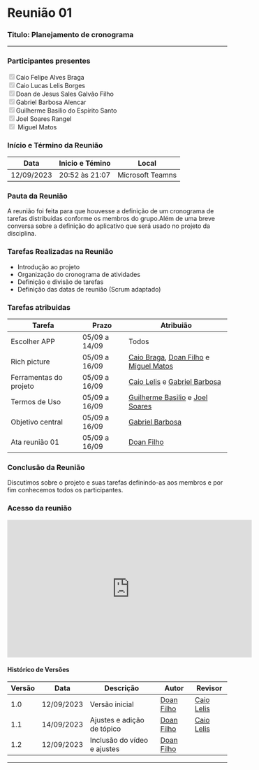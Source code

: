 # **Reunião 01** 
### Titulo: Planejamento de cronograma 
---
### **Participantes presentes**
<label><input type="checkbox" checked disabled>Caio Felipe Alves Braga</label><br>
<label><input type="checkbox" checked disabled>Caio Lucas Lelis Borges</label><br>
<label><input type="checkbox" checked disabled>Doan de Jesus Sales Galvão Filho</label><br>
<label><input type="checkbox" checked disabled>Gabriel Barbosa Alencar</label><br>
<label><input type="checkbox" checked disabled>Guilherme Basilio do Espírito Santo</label><br>
<label><input type="checkbox" checked disabled>Joel Soares Rangel</label><br>
<label><input type="checkbox" checked disabled> Miguel Matos</label><br>

### **Início e Término da Reunião**

| Data       | Inicio e Témino | Local            |
|------------|-----------------|------------------|
| 12/09/2023 | 20:52 às 21:07  | Microsoft Teamns |

### **Pauta da Reunião**

A reunião foi feita para que houvesse a definição de um cronograma de tarefas distribuidas conforme os membros do grupo.Além de uma breve conversa sobre a definição do aplicativo que será usado no projeto da disciplina. 

### **Tarefas Realizadas na Reunião**

- Introdução ao projeto 
- Organização do cronograma de atividades
- Definição e divisão de tarefas
- Definição das datas de reunião (Scrum adaptado)

### **Tarefas atribuidas** 
| Tarefa       | Prazo           | Atribuião        |
|--------------|-----------------|------------------|
| Escolher APP | 05/09 a 14/09   | Todos            |
| Rich picture | 05/09 a 16/09   | [Caio Braga](http://github.com/caioalvesbraga), [Doan Filho](https://github.com/FilhoDoan) e [Miguel Matos](https://github.com/migueldefrias)            |
| Ferramentas do projeto| 05/09 a 16/09   | [Caio Lelis](http://github.com/caio-lelis) e [Gabriel Barbosa](https://github.com/gabrie1barbosa)          |
| Termos de Uso | 05/09 a 16/09   | [Guilherme Basilio](https://github.com/GuilhermeBES) e [Joel Soares](https://github.com/JoelSRangel)          |
| Objetivo central | 05/09 a 16/09   | [Gabriel Barbosa](https://github.com/gabrie1barbosa)
| Ata reunião 01 | 05/09 a 16/09   | [Doan Filho](https://github.com/FilhoDoan)



### **Conclusão da Reunião**

Discutimos sobre o projeto e suas tarefas definindo-as aos membros e por fim conhecemos todos os participantes.

### **Acesso da reunião**

<iframe width="560" height="315" src="https://www.youtube.com/embed/Vd3OOwGRwXA?si=Iw52fEDkrzrjy18Q" title="YouTube video player" frameborder="0" allow="accelerometer; autoplay; clipboard-write; encrypted-media; gyroscope; picture-in-picture; web-share" allowfullscreen></iframe>

#### Histórico de Versões

| Versão | Data       | Descrição            | Autor          | Revisor        |
|--------|------------|----------------------|----------------|--------------- |
| 1.0    | 12/09/2023 | Versão inicial       |   [Doan Filho](https://github.com/FilhoDoan)   |[Caio Lelis](https://github.com/caio-lelis)|
| 1.1    | 14/09/2023 | Ajustes e adição de tópico       |   [Doan Filho](https://github.com/) | [Caio Lelis](https://github.com/caio-lelis) |
 1.2    | 12/09/2023 | Inclusão do vídeo e ajustes|   [Doan Filho](https://github.com/FilhoDoan)   |

---

